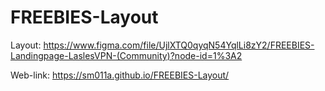 # FREEBIES-Layout

Layout: https://www.figma.com/file/UjlXTQ0qyqN54YqlLi8zY2/FREEBIES-Landingpage-LaslesVPN-(Community)?node-id=1%3A2

Web-link: https://sm011a.github.io/FREEBIES-Layout/
